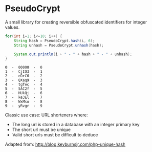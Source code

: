 PseudoCrypt
===========

A small library for creating reversible obfuscated identifiers for integer values.

```java
for(int i=1; i<=10; i++) {
    String hash = PseudoCrypt.hash(i, 6);
    String unhash = PseudoCrypt.unhash(hash);

    System.out.println(i + " - " + hash + " - " + unhash);
}
```

```
0  -  00000  -  0
1  -  CjIO3  -  1
2  -  eDrC6  -  2
3  -  QXaq9  -  3
4  -  tgTec  -  4
5  -  5AC2f  -  5
6  -  HUkQi  -  6
7  -  ke3El  -  7
8  -  WxMso  -  8
9  -  yRvgr  -  9
```

Classic use case: URL shorteners where:
* The long url is stored in a database with an integer primary key
* The short url must be unique
* Valid short urls must be difficult to deduce

Adapted from: http://blog.kevburnsjr.com/php-unique-hash
